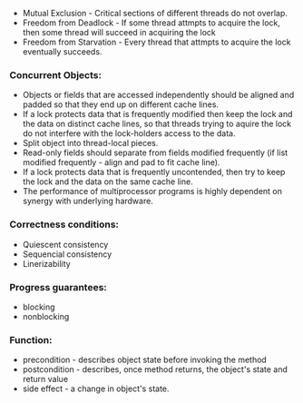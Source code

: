 * Mutual Exclusion - Critical sections of different threads do not overlap.
* Freedom from Deadlock - If some thread attmpts to acquire the lock, then some thread will 
    succeed in acquiring the lock
* Freedom from Starvation - Every thread that attmpts to acquire the lock eventually succeeds.

### Concurrent Objects:
* Objects or fields that are accessed independently should be aligned and padded 
  so that they end up on different cache lines.
* If a lock protects data that is frequently modified then keep the lock and the data on
  distinct cache lines, so that threads trying to aquire the lock do not interfere 
  with the lock-holders access to the data.
* Split object into thread-local pieces.
* Read-only fields should separate from fields modified frequently
  (if list modified frequently - align and pad to fit cache line).
* If a lock protects data that is frequently uncontended, then try to
  keep the lock and the data on the same cache line.
* The performance of multiprocessor programs is highly dependent on
  synergy with underlying hardware.

### Correctness conditions:
* Quiescent consistency 
* Sequencial consistency
* Linerizability

### Progress guarantees:
* blocking
* nonblocking

### Function:
* precondition - describes object state before invoking the method
* postcondition -  describes, once method returns, the object's state and return value
* side effect - a change in object's state.